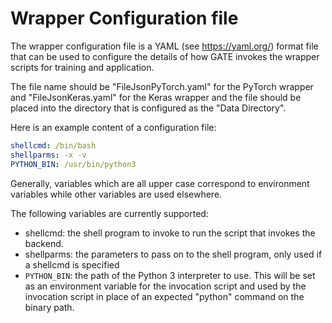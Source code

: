 # Wrapper Configuration file

The wrapper configuration file is a YAML (see https://yaml.org/) format file
that can be used to configure the details of how GATE invokes the wrapper scripts
for training and application.

The file name should be "FileJsonPyTorch.yaml" for the PyTorch wrapper and "FileJsonKeras.yaml" for the Keras wrapper
and the file should be placed into the directory that is configured as the "Data Directory".

Here is an example content of a configuration file:
```yaml
shellcmd: /bin/bash
shellparms: -x -v
PYTHON_BIN: /usr/bin/python3
```

Generally, variables which are all upper case correspond to environment variables while 
other variables are used elsewhere. 

The following variables are currently supported:
* shellcmd: the shell program to invoke to run the script that invokes the backend. 
* shellparms: the parameters to pass on to the shell program, only used if a shellcmd is specified
* `PYTHON_BIN`: the path of the Python 3 interpreter to use. This will be set as an environment variable
  for the invocation script and used by the invocation script in place of an expected "python" command on the
  binary path.
